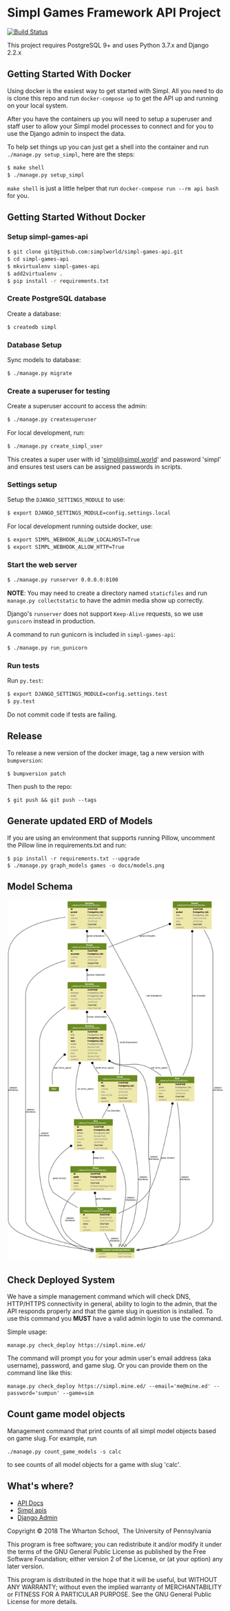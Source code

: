 # Simpl Games Framework API Project

[![Build Status](https://travis-ci.com/simplworld/simpl-games-api.svg?token=cyqpBgqLC1o8qUptfcpE&branch=master)](https://travis-ci.com/simplworld/simpl-games-api)

This project requires PostgreSQL 9+ and uses Python 3.7.x and Django 2.2.x

## Getting Started With Docker

Using docker is the easiest way to get started with Simpl.  All you need to do is clone
this repo and run `docker-compose up` to get the API up and running on your local
system.

After you have the containers up you will need to setup a superuser and staff user
to allow your Simpl model processes to connect and for you to use the Django admin
to inspect the data.

To help set things up you can just get a shell into the container and run `./manage.py setup_simpl`,
here are the steps:

```bash
$ make shell
$ ./manage.py setup_simpl
```

`make shell` is just a little helper that run `docker-compose run --rm api bash` for you.

## Getting Started Without Docker

### Setup simpl-games-api

```bash
$ git clone git@github.com:simplworld/simpl-games-api.git
$ cd simpl-games-api
$ mkvirtualenv simpl-games-api
$ add2virtualenv .
$ pip install -r requirements.txt
```

### Create PostgreSQL database

Create a database:

```bash
$ createdb simpl
```

### Database Setup

Sync models to database:

```bash
$ ./manage.py migrate
```

### Create a superuser for testing

Create a superuser account to access the admin:

```bash
$ ./manage.py createsuperuser
```

For local development, run:

```bash
$ ./manage.py create_simpl_user
```

This creates a super user with id 'simpl@simpl.world' and password 'simpl' and ensures test users can be assigned passwords in scripts.

### Settings setup

Setup the `DJANGO_SETTINGS_MODULE` to use:

```bash
$ export DJANGO_SETTINGS_MODULE=config.settings.local
```

For local development running outside docker, use:

```bash
$ export SIMPL_WEBHOOK_ALLOW_LOCALHOST=True
$ export SIMPL_WEBHOOK_ALLOW_HTTP=True
```

### Start the web server

```bash
$ ./manage.py runserver 0.0.0.0:8100
```
**NOTE**: You may need to create a directory named `staticfiles` and run `manage.py collectstatic` to have the admin media show up correctly.

Django's `runserver` does not support `Keep-Alive` requests, so we use `gunicorn` instead in production.

A command to run gunicorn is included in `simpl-games-api`:

```bash
$ ./manage.py run_gunicorn
```


### Run tests

Run `py.test`:

```bash
$ export DJANGO_SETTINGS_MODULE=config.settings.test
$ py.test
```

Do not commit code if tests are failing.

## Release

To release a new version of the docker image, tag a new version with `bumpversion`:

```
$ bumpversion patch
```

Then push to the repo:

```
$ git push && git push --tags
```


## Generate updated ERD of Models

If you are using an environment that supports running Pillow, uncomment the Pillow line in requirements.txt and run:

```
$ pip install -r requirements.txt --upgrade
$ ./manage.py graph_models games -o docs/models.png
```


## Model Schema

![](docs/models.png)

## Check Deployed System

We have a simple management command which will check DNS, HTTP/HTTPS connectivity in general, ability to login to the admin, that the API responds properly and that the game slug in question is installed.  To use this command you **MUST** have a valid admin login to use the command.

Simple usage:

```
manage.py check_deploy https://simpl.mine.ed/
```

The command will prompt you for your admin user's email address (aka username), password, and game slug.  Or you can provide them on the command line like this:

```
manage.py check_deploy https://simpl.mine.ed/ --email='me@mine.ed' --password='sumpun' --game=sim
```

## Count game model objects

Management command that print counts of all simpl model objects based on game slug. For example, run

```
./manage.py count_game_models -s calc
```

to see counts of all model objects for a game with slug 'calc'.


## What's where?

- [API Docs](http://localhost:8100/)
- [Simpl apis](http://localhost:8100/apis/)
- [Django Admin](http://localhost:8100/admin/)

Copyright © 2018 The Wharton School,  The University of Pennsylvania 

This program is free software; you can redistribute it and/or
modify it under the terms of the GNU General Public License
as published by the Free Software Foundation; either version 2
of the License, or (at your option) any later version.

This program is distributed in the hope that it will be useful,
but WITHOUT ANY WARRANTY; without even the implied warranty of
MERCHANTABILITY or FITNESS FOR A PARTICULAR PURPOSE.  See the
GNU General Public License for more details.

